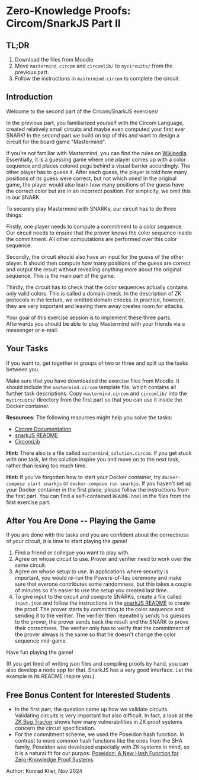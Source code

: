 # Zero-Knowledge Proofs: Circom/SnarkJS Part II

## TL;DR

1. Download the files from Moodle
2. Move `mastermind.circom` and `circomlib/` to `mycircuits/` from the previous part.
3. Follow the instructions in `mastermind.circom` to complete the circuit.

## Introduction

Welcome to the second part of the Circom/SnarkJS exercises!

In the previous part, you familiarized yourself with the Circom Language, created relatively small circuits and maybe even computed your first ever SNARK! In the second part we build on top of this and want to design a circuit for the board game "Mastermind".

If you're not familiar with Mastermind, you can find the rules on [Wikipedia](https://en.wikipedia.org/wiki/Mastermind_(board_game)). Essentially, it is a guessing game where one player comes up with a color sequence and places colored pegs behind a visual barrier accordingly. The other player has to guess it. After each guess, the player is told how many positions of its guess were correct, but not which ones! In the original game, the player would also learn how many positions of the guess have the correct color but are in an incorrect position. For simplicity, we omit this in our SNARK.

To securely play Mastermind with SNARKs, our circuit has to do three things:

Firstly, one player needs to compute a commitment to a color sequence. Our circuit needs to ensure that the prover knows the color sequence inside the commitment. All other computations are performed over this color sequence.

Secondly, the circuit should also have an input for the guess of the other player. It should then compute how many positions of the guess are correct and output the result without revealing anything more about the original sequence. This is the main part of the game.

Thirdly, the circuit has to check that the color sequences actually contains only valid colors. This is called a domain check. In the description of ZK protocols in the lecture, we omitted domain checks. In practice, however, they are very important and leaving them away creates room for attacks.

Your goal of this exercise session is to implement these three parts. Afterwards you should be able to play Mastermind with your friends via a messenger or e-mail.

## Your Tasks

If you want to, get together in groups of two or three and split up the tasks between you.

Make sure that you have downloaded the exercise files from Moodle. It should include the `mastermind.circom` template file, which contains all further task descriptions. Copy `mastermind.circom` and `circomlib/` into the `mycircuits/` directory from the first part so that you can use it inside the Docker container.

**Resources:**
The following resources might help you solve the tasks:
- [Circom Documentation](https://docs.circom.io/circom-language/signals/)
- [snarkJS README](https://github.com/iden3/snarkjs/blob/master/README.md)
- [CircomLib](https://github.com/iden3/circomlib/blob/master/circuits/poseidon.circom)

**Hint:**
There also is a file called `mastermind_solution.circom`. If you get stuck with one task, let the solution inspire you and move on to the next task, rather than losing too much time.

**Hint:**
If you've forgotten how to start your Docker container, try `docker-compose start snarkjs` or `docker-compose run snarkjs`. If you haven't set up your Docker container in the first place, please follow the instructions from the first part. You can find a self-contained `README.html` in the files from the first exercise part.
 
## After You Are Done -- Playing the Game

If you are done with the tasks and you are confident about the correctness of your circuit, it is time to start playing the game!

1. Find a friend or collegue you want to play with.
2. Agree on whose circuit to use. Prover and verifier need to work over the same circuit.
3. Agree on whose setup to use. In applications where security is important, you would re-run the Powers-of-Tau ceremony and make sure that everone contributes some randomness, but this takes a couple of minutes so it's easier to use the setup you created last time.
4. To give input to the circuit and compute SNARKs, create a file called `input.json` and follow the instructions in the [snarkJS README](https://github.com/iden3/snarkjs/blob/master/README.md) to create the proof. The prover starts by committing to the color sequence and sending it to the verifier. The verifier then repeatedly sends his guesses to the prover, the prover sends back the result and the SNARK to prove their correctness. The verifier only has to verify that the commitment of the prover always is the same so that he doesn't change the color sequence mid-game.

Have fun playing the game!

(If you get tired of writing json files and compiling proofs by hand, you can also develop a node app for that. SnarkJS has a very good interface. Let the example in its README inspire you.)

## Free Bonus Content for Interested Students

- In the first part, the question came up how we validate circuits. Validating circuits is very important but also difficult. In fact, a look at the [ZK Bug Tracker](https://github.com/0xPARC/zk-bug-tracker) shows how many vulnerabilities in ZK proof systems concern the circuit specification.
- For the commitment scheme, we used the Poseidon hash function. In contrast to more common hash functions like the ones from the SHA family, Poseidon was developed especially with ZK systems in mind, so it is a natural fit for our purpos: [Poseidon: A New Hash Function for Zero-Knowledge Proof Systems](https://eprint.iacr.org/2019/458)

Author: Konrad Klier, Nov 2024
